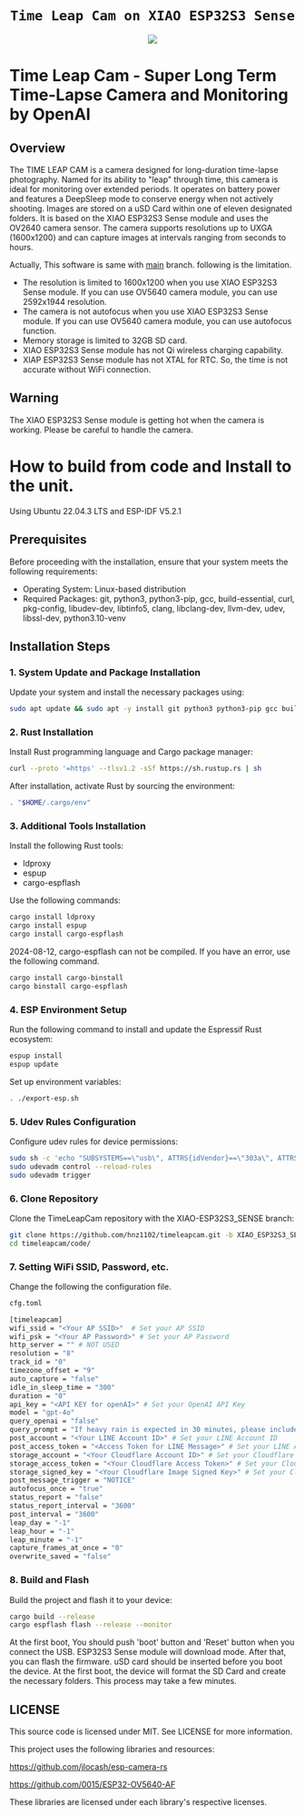 <div align="center">
  <h1><code>Time Leap Cam on XIAO ESP32S3 Sense</code></h1>
  <p>
    <img src="doc/xiaos3.jpg"/>
  </p>
</div>

# Time Leap Cam - Super Long Term Time-Lapse Camera and Monitoring by OpenAI

## Overview
The TIME LEAP CAM is a camera designed for long-duration time-lapse photography. Named for its ability to "leap" through time, this camera is ideal for monitoring over extended periods. It operates on battery power and features a DeepSleep mode to conserve energy when not actively shooting. Images are stored on a uSD Card within one of eleven designated folders.
It is based on the XIAO ESP32S3 Sense module and uses the OV2640 camera sensor. The camera supports resolutions up to UXGA (1600x1200) and can capture images at intervals ranging from seconds to hours.

Actually, This software is same with [main](https://github.com/hnz1102/timeleapcam/tree/main) branch. following is the limitation.
- The resolution is limited to 1600x1200 when you use XIAO ESP32S3 Sense module. If you can use OV5640 camera module, you can use 2592x1944 resolution.
- The camera is not autofocus when you use XIAO ESP32S3 Sense module. If you can use OV5640 camera module, you can use autofocus function.
- Memory storage is limited to 32GB SD card.
- XIAO ESP32S3 Sense module has not Qi wireless charging capability.
- XIAP ESP32S3 Sense module has not XTAL for RTC. So, the time is not accurate without WiFi connection.

## Warning
The XIAO ESP32S3 Sense module is getting hot when the camera is working. Please be careful to handle the camera.

# How to build from code and Install to the unit.

Using Ubuntu 22.04.3 LTS and ESP-IDF V5.2.1

## Prerequisites
Before proceeding with the installation, ensure that your system meets the following requirements:
- Operating System: Linux-based distribution
- Required Packages: git, python3, python3-pip, gcc, build-essential, curl, pkg-config, libudev-dev, libtinfo5, clang, libclang-dev, llvm-dev, udev, libssl-dev, python3.10-venv

## Installation Steps

### 1. System Update and Package Installation
Update your system and install the necessary packages using:
```bash
sudo apt update && sudo apt -y install git python3 python3-pip gcc build-essential curl pkg-config libudev-dev libtinfo5 clang libclang-dev llvm-dev udev libssl-dev python3.10-venv
```

### 2. Rust Installation
Install Rust programming language and Cargo package manager:
```bash
curl --proto '=https' --tlsv1.2 -sSf https://sh.rustup.rs | sh
```
After installation, activate Rust by sourcing the environment:
```bash
. "$HOME/.cargo/env"
```

### 3. Additional Tools Installation
Install the following Rust tools:
- ldproxy
- espup
- cargo-espflash

Use the following commands:
```bash
cargo install ldproxy
cargo install espup
cargo install cargo-espflash
```
2024-08-12, cargo-espflash can not be compiled.
If you have an error, use the following command.
```bash
cargo install cargo-binstall
cargo binstall cargo-espflash 
```

### 4. ESP Environment Setup
Run the following command to install and update the Espressif Rust ecosystem:
```bash
espup install
espup update
```
Set up environment variables:
```bash
. ./export-esp.sh
```

### 5. Udev Rules Configuration
Configure udev rules for device permissions:
```bash
sudo sh -c 'echo "SUBSYSTEMS==\"usb\", ATTRS{idVendor}==\"303a\", ATTRS{idProduct}==\"1001\", MODE=\"0666\"" > /etc/udev/rules.d/99-esp32.rules'
sudo udevadm control --reload-rules
sudo udevadm trigger
```

### 6. Clone Repository
Clone the TimeLeapCam repository with the XIAO-ESP32S3_SENSE branch:
```bash
git clone https://github.com/hnz1102/timeleapcam.git -b XIAO_ESP32S3_SENSE
cd timeleapcam/code/
```

### 7. Setting WiFi SSID, Password, etc.
Change the following the configuration file.
```bash
cfg.toml

[timeleapcam]
wifi_ssid = "<Your AP SSID>"  # Set your AP SSID
wifi_psk = "<Your AP Password>" # Set your AP Password
http_server = "" # NOT USED
resolution = "8"
track_id = "0"
timezone_offset = "9"
auto_capture = "false"
idle_in_sleep_time = "300"
duration = "0"
api_key = "<API KEY for openAI>" # Set your OpenAI API Key
model = "gpt-4o"
query_openai = "false"
query_prompt = "If heavy rain is expected in 30 minutes, please include a 'NOTICE' with the reason in your reply. If not, simply respond with 'NONE'. Heavy rain is defined as 30mm/h or more."
post_account = "<Your LINE Account ID>" # Set your LINE Account ID
post_access_token = "<Access Token for LINE Message>" # Set your LINE Access Token
storage_account = "<Your Cloudflare Account ID>" # Set your Cloudflare Account ID
storage_access_token = "<Your Cloudflare Access Token>" # Set your Cloudflare Access Token
storage_signed_key = "<Your Cloudflare Image Signed Key>" # Set your Cloudflare Image Signed Key
post_message_trigger = "NOTICE"
autofocus_once = "true"
status_report = "false"
status_report_interval = "3600"
post_interval = "3600"
leap_day = "-1"
leap_hour = "-1"
leap_minute = "-1"
capture_frames_at_once = "0"
overwrite_saved = "false"
```

### 8. Build and Flash
Build the project and flash it to your device:
```bash
cargo build --release
cargo espflash flash --release --monitor
```
At the first boot, You should push 'boot' button and 'Reset' button when you connect the USB. ESP32S3 Sense module will download mode. After that, you can flash the firmware.
uSD card should be inserted before you boot the device. At the first boot, the device will format the SD Card and create the necessary folders. This process may take a few minutes.

## LICENSE
This source code is licensed under MIT. See LICENSE for more information.

This project uses the following libraries and resources:
  
https://github.com/jlocash/esp-camera-rs

https://github.com/0015/ESP32-OV5640-AF

These libraries are licensed under each library's respective licenses.
